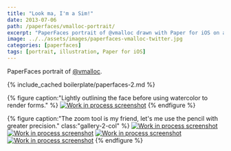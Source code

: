 ```yaml
---
title: "Look ma, I'm a Sim!"
date: 2013-07-06
path: /paperfaces/vmalloc-portrait/
excerpt: "PaperFaces portrait of @vmalloc drawn with Paper for iOS on an iPad."
image: ../../assets/images/paperfaces-vmalloc-twitter.jpg
categories: [paperfaces]
tags: [portrait, illustration, Paper for iOS]
---
```


PaperFaces portrait of [@vmalloc](https://twitter.com/vmalloc).

{% include_cached boilerplate/paperfaces-2.md %}

{% figure caption:"Lightly outlining the face before using watercolor to render forms." %}
[![Work in process screenshot](../../assets/images/paperfaces-vmalloc-process-1-600.jpg)](../../assets/images/paperfaces-vmalloc-process-1-lg.jpg)
{% endfigure %}

{% figure caption:"The zoom tool is my friend, let's me use the pencil with greater precision." class:"gallery-2-col" %}
[![Work in process screenshot](../../assets/images/paperfaces-vmalloc-process-2-600.jpg)](../../assets/images/paperfaces-vmalloc-process-2-lg.jpg)
[![Work in process screenshot](../../assets/images/paperfaces-vmalloc-process-3-600.jpg)](../../assets/images/paperfaces-vmalloc-process-3-lg.jpg)
[![Work in process screenshot](../../assets/images/paperfaces-vmalloc-process-4-600.jpg)](../../assets/images/paperfaces-vmalloc-process-4-lg.jpg)
[![Work in process screenshot](../../assets/images/paperfaces-vmalloc-process-5-600.jpg)](../../assets/images/paperfaces-vmalloc-process-5-lg.jpg)
{% endfigure %}
